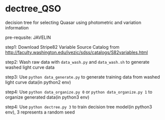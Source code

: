 # dectree_QSO
decision tree for selecting Quasar using photometric and variation information

pre-requsite: JAVELIN

step1: Download Stripe82 Variable Source Catalog from http://faculty.washington.edu/ivezic/sdss/catalogs/S82variables.html

step2: Wash raw data with `data_wash.py` and `data_wash.sh` to generate washed light curve data

step3: Use `python data_generate.py` to generate training data from washed light curve data(in python2 env)

step4: Use `python data_organize.py 0` or `python data_organize.py 1` to organize generated data(in python3 env)

step4: Use `python dectree.py 3` to train decision tree model(in python3 env), 3 represents a random seed
